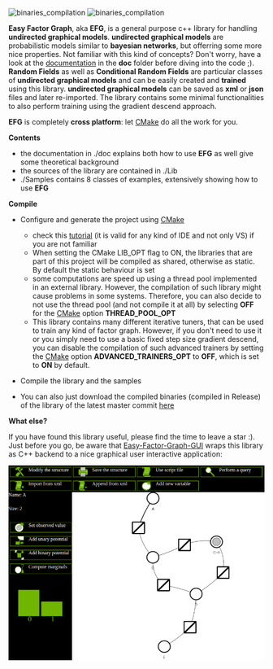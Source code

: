 ![binaries_compilation](https://github.com/andreacasalino/Easy-Factor-Graph/actions/workflows/installArtifacts.yml/badge.svg)
![binaries_compilation](https://github.com/andreacasalino/Easy-Factor-Graph/actions/workflows/runTests.yml/badge.svg)

**Easy Factor Graph**, aka **EFG**, is a general purpose c++ library for handling **undirected graphical models**.
**undirected graphical models** are probabilistic models similar to **bayesian networks**, but offerring some more nice 
properties. Not familiar with this kind of concepts? Don't worry, have a look at the [documentation](https://github.com/andreacasalino/Easy-Factor-Graph/blob/master/doc/EFG.pdf) in the **doc** folder
before diving into the code ;).
**Random Fields** as well as **Conditional Random Fields** are particular classes of **undirected graphical models** and can be easily created and **trained** using this library.
**undirected graphical models** can be saved as **xml** or **json** files and later re-imported.
The library contains some minimal functionalities to also perform training using the gradient descend approach.

**EFG** is completely **cross platform**: let [CMake](https://cmake.org) do all the work for you.

**Contents**

 * the documentation in ./doc explains both how to use **EFG** as well give some theoretical background 
 * the sources of the library are contained in ./Lib
 * ./Samples contains 8 classes of examples, extensively showing how to use **EFG**

**Compile**
   
 * Configure and generate the project using [CMake](https://cmake.org)

   * check this [tutorial](https://www.youtube.com/watch?v=LxHV-KNEG3k) (it is valid for any kind of IDE and not only VS) if you are not familiar
   * When setting the CMake LIB_OPT flag to ON, the libraries that are part of this project will be compiled as shared, otherwise as static. By default the static behaviour is set  
   * some computations are speed up using a thread pool implemented in an external library. However,
the compilation of such library might cause problems in some systems. Therefore, you can also decide to not use the thread pool (and not compile it at all) by selecting **OFF** for the [CMake](https://cmake.org) option **THREAD_POOL_OPT**
   * This library contains many different iterative tuners, that can be used to train any kind of factor graph. However, if you don't need to use it or you simply need to use a basic fixed step size gradient descend, you can disable the compilation 
    of such advanced trainers by setting the [CMake](https://cmake.org) option **ADVANCED_TRAINERS_OPT** to **OFF**, which is set to **ON** by default.
	  
 * Compile the library and the samples

 * You can also just download the compiled binaries (compiled in Release) of the library of the latest master commit [here](https://github.com/andreacasalino/Easy-Factor-Graph/actions) 
 
**What else?**

If you have found this library useful, please find the time to leave a star :). Just before you go, be aware that [Easy-Factor-Graph-GUI](https://github.com/andreacasalino/Easy-Factor-Graph-GUI) wraps this library as C++ backend to a nice graphical user interactive application:

![What you should see when running the application](https://github.com/andreacasalino/Easy-Factor-Graph-GUI/blob/master/Example.png)

